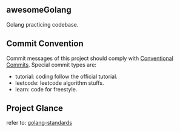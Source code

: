 ## awesomeGolang
Golang practicing codebase.

## Commit Convention
Commit messages of this project should comply with [Conventional Commits](https://www.conventionalcommits.org/en/v1.0.0/).
Special commit types are:
- tutorial: coding follow the official tutorial.
- leetcode: leetcode algorithm stuffs.
- learn: code for freestyle.

## Project Glance
refer to: [golang-standards](https://github.com/golang-standrads/project-layout)
